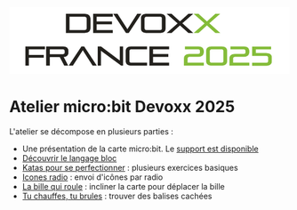 ![Logo devoxx](./Devoxx2025_Light.png)

# Atelier micro:bit Devoxx 2025

L'atelier se décompose en plusieurs parties : 
* Une présentation de la carte micro:bit. Le [support est disponible](https://jotitan.github.io)
* [Découvrir le langage bloc](./exercice_bloc.md)
* [Katas pour se perfectionner](https://github.com/jotitan/microbit-tests-kata) : plusieurs exercices basiques
* [Icones radio](https://github.com/jotitan/microbit-radio-icons) : envoi d'icônes par radio
* [La bille qui roule](https://github.com/jotitan/microbit-rolling-ball) : incliner la carte pour déplacer la bille
* [Tu chauffes, tu brules](https://github.com/jotitan/microbit-burn-cold-game) : trouver des balises cachées


